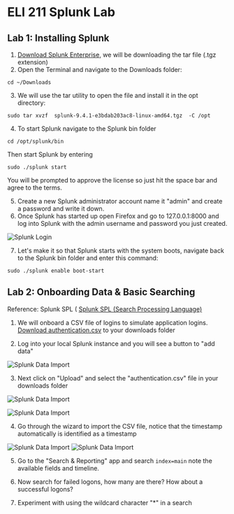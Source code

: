 # ELI 211 Splunk Lab


## Lab 1: Installing Splunk

1. [Download Splunk Enterprise](https://www.splunk.com/en_us/download/splunk-enterprise.html), we will be downloading the tar file (.tgz extension)
2. Open the Terminal and navigate to the Downloads folder:

```cd ~/Downloads```

3. We will use the tar utility to open the file and install it in the opt directory:
   
``` sudo tar xvzf  splunk-9.4.1-e3bdab203ac8-linux-amd64.tgz  -C /opt ```

4. To start Splunk navigate to the Splunk bin folder

``` cd /opt/splunk/bin  ```

Then start Splunk by entering

``` sudo ./splunk start ```

You will be prompted to approve the license so just hit the space bar and agree to the terms. 

5. Create a new Splunk administrator account name it "admin" and create a password and write it down. 
6. Once Splunk has started up open Firefox and go to 127.0.0.1:8000 and log into Splunk with the admin username and password you just created. 

![Splunk Login](/img/splunk1.png)

7. Let's make it so that Splunk starts with the system boots, navigate back to the Splunk bin folder and enter this command: 

```sudo ./splunk enable boot-start ```

## Lab 2: Onboarding Data & Basic Searching

Reference: Splunk SPL (
[Splunk SPL (Search Processing Language)](https://docs.splunk.com/Documentation/SplunkCloud/9.2.2403/SearchReference/UnderstandingSPLsyntax)

1. We will onboard a CSV file of logins to simulate application logins.  
[Download authentication.csv](authentication.csv) to your downloads folder

2. Log into your local Splunk instance and you will see a button to "add data"

![Splunk Data Import](/img/splunk2.png)

3. Next click on "Upload" and select the "authentication.csv" file in your downloads folder

![Splunk Data Import](/img/splunk3.png)

![Splunk Data Import](/img/splunk4.png)

4. Go through the wizard to import the CSV file, notice that the timestamp automatically is identified as a timestamp

![Splunk Data Import](/img/splunk5.png)
![Splunk Data Import](/img/splunk6.png)


5. Go to the "Search & Reporting" app and search ```index=main``` note the available fields and timeline. 

6. Now search for failed logons, how many are there? How about a successful logons? 

7. Experiment with using the wildcard character "*" in a search


